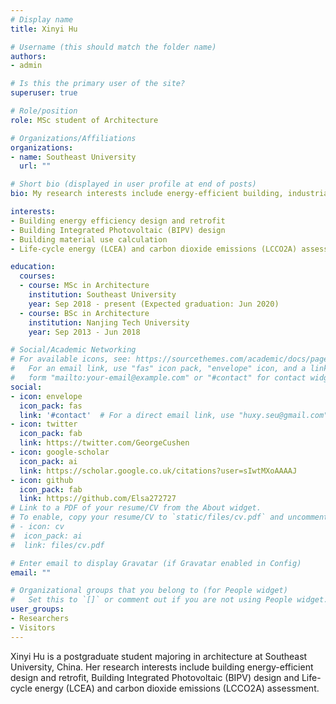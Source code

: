 ```yaml
---
# Display name
title: Xinyi Hu

# Username (this should match the folder name)
authors:
- admin

# Is this the primary user of the site?
superuser: true

# Role/position
role: MSc student of Architecture

# Organizations/Affiliations
organizations:
- name: Southeast University
  url: ""

# Short bio (displayed in user profile at end of posts)
bio: My research interests include energy-efficient building, industrialized housing and life cycle energy analysis(LCEA) of buildings.

interests:
- Building energy efficiency design and retrofit
- Building Integrated Photovoltaic (BIPV) design
- Building material use calculation
- Life-cycle energy (LCEA) and carbon dioxide emissions (LCCO2A) assessment

education:
  courses:
  - course: MSc in Architecture
    institution: Southeast University
    year: Sep 2018 - present (Expected graduation: Jun 2020)
  - course: BSc in Architecture
    institution: Nanjing Tech University
    year: Sep 2013 - Jun 2018

# Social/Academic Networking
# For available icons, see: https://sourcethemes.com/academic/docs/page-builder/#icons
#   For an email link, use "fas" icon pack, "envelope" icon, and a link in the
#   form "mailto:your-email@example.com" or "#contact" for contact widget.
social:
- icon: envelope
  icon_pack: fas
  link: '#contact'  # For a direct email link, use "huxy.seu@gmail.com".
- icon: twitter
  icon_pack: fab
  link: https://twitter.com/GeorgeCushen
- icon: google-scholar
  icon_pack: ai
  link: https://scholar.google.co.uk/citations?user=sIwtMXoAAAAJ
- icon: github
  icon_pack: fab
  link: https://github.com/Elsa272727
# Link to a PDF of your resume/CV from the About widget.
# To enable, copy your resume/CV to `static/files/cv.pdf` and uncomment the lines below.
# - icon: cv
#  icon_pack: ai
#  link: files/cv.pdf

# Enter email to display Gravatar (if Gravatar enabled in Config)
email: ""

# Organizational groups that you belong to (for People widget)
#   Set this to `[]` or comment out if you are not using People widget.
user_groups:
- Researchers
- Visitors
---
```


Xinyi Hu is a postgraduate student majoring in architecture at Southeast University, China. Her research interests include building energy-efficient design and retrofit, Building Integrated Photovoltaic (BIPV) design and Life-cycle energy (LCEA) and carbon dioxide emissions (LCCO2A) assessment.
